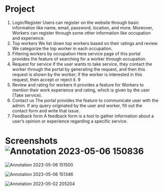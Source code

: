 # Project
1. Login/Register
Users can register on the website through basic information like name, email,
password, location, and more. Moreover, Workers can register through some
other information like occupation and experience.
2. Top workers
We list down top workers based on their ratings and review. We categorize
the top worker in each occupation.
3. Filtering workers by occupation
Here service page of this portal provides the feature of searching for a worker
through occupation.
4. Request for service
If the user wants to take service, they contact the worker through the portal
by generating the request, and then this request is shown by the worker; if the
worker is interested in this request, then accept or reject it.
9
5. Review and rating for workers
It provides a feature for Workers to mention their work experience and rating,
which is given by the user (Take service).
6. Contact us
The portal provides the feature to communicate user with the admin. If any
query originated by the user and worker, fill out the contact form and write
that issue.
7. Feedback form
A feedback form is a tool to gather information about a user’s opinion or
experience regarding a specific service.

# Screenshots![Annotation 2023-05-06 150836](https://github.com/HorilPrasad/Mini-Project/assets/96302661/2a3b61b6-1e96-40e8-8026-cdd4c07f5bfc)


![Annotation 2023-05-06 151500](https://github.com/HorilPrasad/Mini-Project/assets/96302661/35611f76-18f7-441b-a96e-69c32812c1de)

![Annotation 2023-05-06 151346](https://github.com/HorilPrasad/Mini-Project/assets/96302661/baf31596-e850-40e6-b4b0-d28a0e5ce965)

![Annotation 2023-05-02 205204](https://github.com/HorilPrasad/Mini-Project/assets/96302661/dcc2df6d-df7d-48a3-bfc3-91da0e6cb80b)



